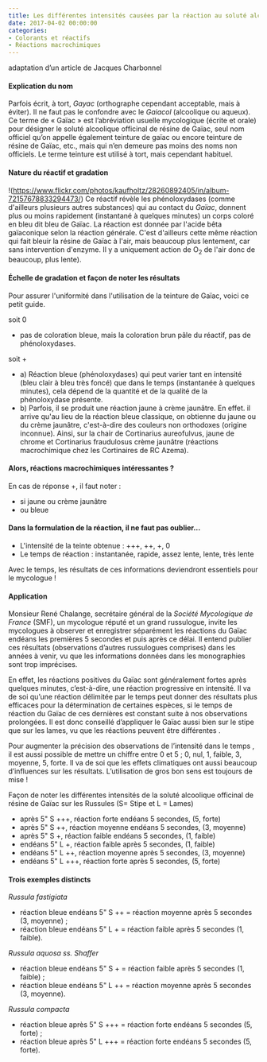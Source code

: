 ```yaml
---
title: Les différentes intensités causées par la réaction au soluté alcoolique officinal de résine de gaïac
date: 2017-04-02 00:00:00
categories: 
- Colorants et réactifs
- Réactions macrochimiques
---
```

adaptation d’un article
de Jacques Charbonnel

#### Explication du nom
Parfois écrit, à tort, *Gayac* (orthographe cependant acceptable, mais à éviter). Il ne faut pas le confondre avec le *Gaiacol* (alcoolique ou aqueux). Ce terme de « Gaïac » est l’abréviation usuelle mycologique (écrite et orale) pour désigner le soluté alcoolique officinal de résine de Gaïac, seul nom officiel qu’on appelle également teinture de gaïac ou encore teinture de résine de Gaïac, etc., mais qui n’en demeure pas moins des noms non officiels. Le terme teinture est utilisé à tort, mais cependant habituel.
<!--more-->

#### Nature du réactif et gradation
!(https://www.flickr.com/photos/kaufholtz/28260892405/in/album-72157678833294473/)
Ce réactif révèle les phénoloxydases (comme d'ailleurs plusieurs autres substances) qui au contact du *Gaïac*, donnent plus ou moins rapidement (instantané à quelques minutes) un corps coloré en bleu dit bleu de Gaïac. La réaction est donnée par l'acide bêta gaïaconique selon la réaction générale. C'est d'ailleurs cette même réaction qui fait bleuir la résine de Gaïac à l'air, mais beaucoup plus lentement, car sans intervention d'enzyme. Il y a uniquement action de O<sub>2</sub> de l'air donc de beaucoup, plus lente).

#### Échelle de gradation et façon de noter les résultats
Pour assurer l'uniformité dans l'utilisation de la teinture de Gaïac, voici ce petit guide.

soit 0
* pas de coloration bleue, mais la coloration brun pâle du réactif, pas de phénoloxydases.

soit +
* a) Réaction bleue (phénoloxydases) qui peut varier tant en intensité (bleu clair à bleu très foncé) que dans le temps (instantanée à quelques minutes), cela dépend de la quantité et de la qualité de la phénoloxydase présente.
* b) Parfois, il se produit une réaction jaune à crème jaunâtre. En effet. il arrive qu'au lieu de la réaction bleue classique, on obtienne du jaune ou du crème jaunâtre, c'est-à-dire des couleurs non orthodoxes (origine inconnue). Ainsi, sur la chair de Cortinarius aureofulvus, jaune de chrome et Cortinarius fraudulosus crème jaunâtre (réactions macrochimique chez les Cortinaires de RC Azema).

#### Alors, réactions macrochimiques intéressantes ?
En cas de réponse +, il faut noter :
* si jaune ou crème jaunâtre
* ou bleue

#### Dans la formulation de la réaction, il ne faut pas oublier...
* L'intensité de la teinte obtenue : +++, ++, +, 0
* Le temps de réaction : instantanée, rapide, assez lente, lente, très lente

Avec le temps, les résultats de ces informations deviendront essentiels pour le mycologue !

#### Application
Monsieur René Chalange, secrétaire général de la *Société Mycologique de France* (SMF), un mycologue réputé et un grand russulogue, invite les mycologues à observer et enregistrer séparément les réactions du Gaïac endéans les premières 5 secondes et puis après ce délai. Il entend publier ces résultats (observations d’autres russulogues comprises) dans les années à venir, vu que les informations données dans les monographies sont trop imprécises.

En effet, les réactions positives du Gaïac sont généralement fortes après quelques minutes, c’est-à-dire, une réaction progressive en intensité. Il va de soi qu’une réaction délimitée par le temps peut donner des résultats plus efficaces pour la détermination de certaines espèces, si le temps de réaction du Gaïac de ces dernières est constant suite à nos observations prolongées. Il est donc conseillé d’appliquer le Gaïac aussi bien sur le stipe que sur les lames, vu que les réactions peuvent être différentes .

Pour augmenter la précision des observations de l’intensité dans le temps , il est aussi possible de mettre un chiffre entre 0 et 5 ; 0, nul, 1, faible, 3, moyenne, 5, forte. Il va de soi que les effets climatiques ont aussi beaucoup d’influences sur les résultats. L’utilisation de gros bon sens est toujours de mise !

Façon de noter les différentes intensités de la soluté alcoolique officinal de résine de Gaïac sur les Russules (S= Stipe et L = Lames)
* après 5" S +++, réaction forte endéans 5 secondes, (5, forte)
* après 5" S ++, réaction moyenne endéans 5 secondes, (3, moyenne)
* après 5" S +, réaction faible endéans 5 secondes, (1, faible)
* endéans 5" L +, réaction faible après 5 secondes, (1, faible)
* endéans 5" L ++, réaction moyenne après 5 secondes, (3, moyenne)
* endéans 5" L +++, réaction forte après 5 secondes, (5, forte)

#### Trois exemples distincts

*Russula fastigiata*
* réaction bleue endéans 5" S ++ = réaction moyenne après 5 secondes (3, moyenne) ;
* réaction bleue endéans 5" L + = réaction faible après 5 secondes (1, faible).

*Russula aquosa ss. Shaffer*
* réaction bleue endéans 5" S + = réaction faible après 5 secondes (1, faible) ;
* réaction bleue endéans 5" L ++ = réaction moyenne après 5 secondes (3, moyenne).

*Russula compacta*
* réaction bleue après 5" S +++ = réaction forte endéans 5 secondes (5, forte) ;
* réaction bleue après 5" L +++ = réaction forte endéans 5 secondes (5, forte).








